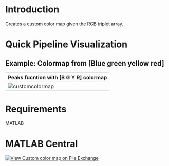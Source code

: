 # Introduction
Creates a custom color map given the RGB triplet array.

# Quick Pipeline Visualization
## Example: Colormap from [Blue green yellow red]
| Peaks fucntion with [B G Y R] colormap |
| ------------- |
| ![customcolormap](https://user-images.githubusercontent.com/28588878/127912126-59ee3c45-a598-428e-a779-b6a682a1e100.png) |

# Requirements
MATLAB

# MATLAB Central
[![View Custom color map on File Exchange](https://www.mathworks.com/matlabcentral/images/matlab-file-exchange.svg)](https://www.mathworks.com/matlabcentral/fileexchange/96977-custom-color-map)
